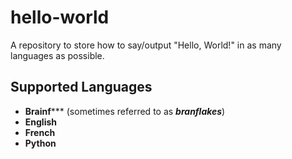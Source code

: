 # hello-world
A repository to store how to say/output "Hello, World!" in as many languages as possible.

## Supported Languages
* **Brainf***** (sometimes referred to as _**branflakes**_)
* **English**
* **French**
* **Python**

